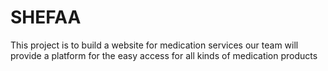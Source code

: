 # SHEFAA
This project is to build a website for medication services 
our team will provide a platform for the easy access for all kinds of medication products
